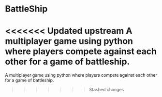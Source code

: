 # BattleShip
<<<<<<< Updated upstream
A multiplayer game using python where players compete against each other for a game of battleship.
=======
A multiplayer game using python where players compete against each other for a game of battleship.  

>>>>>>> Stashed changes
